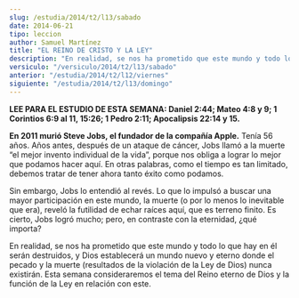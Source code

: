 ```yaml
---
slug: /estudia/2014/t2/l13/sabado
date: 2014-06-21
tipo: leccion
author: Samuel Martínez
title: "EL REINO DE CRISTO Y LA LEY"
description: "En realidad, se nos ha prometido que este mundo y todo lo que hay en él serán  destruidos, y Dios establecerá un mundo nuevo y eterno donde el pecado y la  muerte (resultados de la violación de la Ley de Dios) nunca existirán. Esta  semana consideraremos el tema del Reino eter..."
versiculo: "/versiculo/2014/t2/l13/sabado"
anterior: "/estudia/2014/t2/l12/viernes"
siguiente: "/estudia/2014/t2/l13/domingo"
---
```


**LEE PARA EL ESTUDIO DE ESTA SEMANA: Daniel 2:44; Mateo 4:8 y 9; 1 Corintios 6:9 al 11, 15:26; 1 Pedro 2:11; Apocalipsis 22:14 y 15.**

**En 2011 murió Steve Jobs, el fundador de la compañía Apple.** Tenía 56 años. Años antes, después de un ataque de cáncer, Jobs llamó a la muerte “el mejor invento individual de la vida”, porque nos obliga a lograr lo mejor que podamos hacer aquí. En otras palabras, como el tiempo es tan limitado, debemos tratar de tener ahora tanto éxito como podamos.

Sin embargo, Jobs lo entendió al revés. Lo que lo impulsó a buscar una mayor participación en este mundo, la muerte (o por lo menos lo inevitable que era), reveló la futilidad de echar raíces aquí, que es terreno finito. Es cierto, Jobs logró mucho; pero, en contraste con la eternidad, ¿qué importa?

En realidad, se nos ha prometido que este mundo y todo lo que hay en él serán destruidos, y Dios establecerá un mundo nuevo y eterno donde el pecado y la muerte (resultados de la violación de la Ley de Dios) nunca existirán. Esta semana consideraremos el tema del Reino eterno de Dios y la función de la Ley en relación con este.
